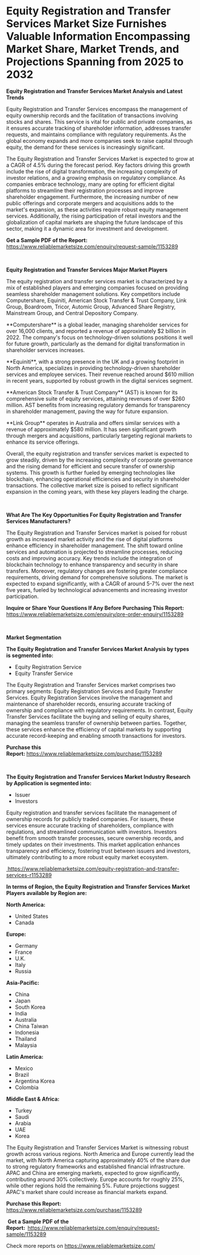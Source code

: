 <p><h1>Equity Registration and Transfer Services Market Size Furnishes Valuable Information Encompassing Market Share, Market Trends, and Projections Spanning from 2025 to 2032</h1></p><p><strong>Equity Registration and Transfer Services Market Analysis and Latest Trends</strong></p>
<p><p>Equity Registration and Transfer Services encompass the management of equity ownership records and the facilitation of transactions involving stocks and shares. This service is vital for public and private companies, as it ensures accurate tracking of shareholder information, addresses transfer requests, and maintains compliance with regulatory requirements. As the global economy expands and more companies seek to raise capital through equity, the demand for these services is increasingly significant.</p><p>The Equity Registration and Transfer Services Market is expected to grow at a CAGR of 4.5% during the forecast period. Key factors driving this growth include the rise of digital transformation, the increasing complexity of investor relations, and a growing emphasis on regulatory compliance. As companies embrace technology, many are opting for efficient digital platforms to streamline their registration processes and improve shareholder engagement. Furthermore, the increasing number of new public offerings and corporate mergers and acquisitions adds to the market's expansion, as these activities require robust equity management services. Additionally, the rising participation of retail investors and the globalization of capital markets are shaping the future landscape of this sector, making it a dynamic area for investment and development.</p></p>
<p><strong>Get a Sample PDF of the Report:&nbsp;</strong> <a href="https://www.reliablemarketsize.com/enquiry/request-sample/1153289?utm_campaign=2442&utm_medium=2&utm_source=Github&utm_content=ia&utm_term=11032025&utm_id=equity-registration-and-transfer-services">https://www.reliablemarketsize.com/enquiry/request-sample/1153289</a></p>
<p>&nbsp;</p>
<p><strong>Equity Registration and Transfer Services Major Market Players</strong></p>
<p><p>The equity registration and transfer services market is characterized by a mix of established players and emerging companies focused on providing seamless shareholder management solutions. Key competitors include Computershare, Equiniti, American Stock Transfer & Trust Company, Link Group, Boardroom, Tricor, Automic Group, Advanced Share Registry, Mainstream Group, and Central Depository Company.</p><p>**Computershare** is a global leader, managing shareholder services for over 16,000 clients, and reported a revenue of approximately $2 billion in 2022. The company's focus on technology-driven solutions positions it well for future growth, particularly as the demand for digital transformation in shareholder services increases.</p><p>**Equiniti**, with a strong presence in the UK and a growing footprint in North America, specializes in providing technology-driven shareholder services and employee services. Their revenue reached around $610 million in recent years, supported by robust growth in the digital services segment.</p><p>**American Stock Transfer & Trust Company** (AST) is known for its comprehensive suite of equity services, attaining revenues of over $260 million. AST benefits from increasing regulatory demands for transparency in shareholder management, paving the way for future expansion.</p><p>**Link Group** operates in Australia and offers similar services with a revenue of approximately $580 million. It has seen significant growth through mergers and acquisitions, particularly targeting regional markets to enhance its service offerings.</p><p>Overall, the equity registration and transfer services market is expected to grow steadily, driven by the increasing complexity of corporate governance and the rising demand for efficient and secure transfer of ownership systems. This growth is further fueled by emerging technologies like blockchain, enhancing operational efficiencies and security in shareholder transactions. The collective market size is poised to reflect significant expansion in the coming years, with these key players leading the charge.</p></p>
<p>&nbsp;</p>
<p><strong>What Are The Key Opportunities For Equity Registration and Transfer Services Manufacturers?</strong></p>
<p><p>The Equity Registration and Transfer Services market is poised for robust growth as increased market activity and the rise of digital platforms enhance efficiency in shareholder management. The shift toward online services and automation is projected to streamline processes, reducing costs and improving accuracy. Key trends include the integration of blockchain technology to enhance transparency and security in share transfers. Moreover, regulatory changes are fostering greater compliance requirements, driving demand for comprehensive solutions. The market is expected to expand significantly, with a CAGR of around 5-7% over the next five years, fueled by technological advancements and increasing investor participation.</p></p>
<p><strong>Inquire or Share Your Questions If Any Before Purchasing This Report:</strong> <a href="https://www.reliablemarketsize.com/enquiry/pre-order-enquiry/1153289?utm_campaign=2442&utm_medium=2&utm_source=Github&utm_content=ia&utm_term=11032025&utm_id=equity-registration-and-transfer-services">https://www.reliablemarketsize.com/enquiry/pre-order-enquiry/1153289</a></p>
<p>&nbsp;</p>
<p><strong>Market Segmentation</strong></p>
<p><strong>The Equity Registration and Transfer Services Market Analysis by types is segmented into:</strong></p>
<p><ul><li>Equity Registration Service</li><li>Equity Transfer Service</li></ul></p>
<p><p>The Equity Registration and Transfer Services market comprises two primary segments: Equity Registration Services and Equity Transfer Services. Equity Registration Services involve the management and maintenance of shareholder records, ensuring accurate tracking of ownership and compliance with regulatory requirements. In contrast, Equity Transfer Services facilitate the buying and selling of equity shares, managing the seamless transfer of ownership between parties. Together, these services enhance the efficiency of capital markets by supporting accurate record-keeping and enabling smooth transactions for investors.</p></p>
<p><strong>Purchase this Report:&nbsp;</strong><a href="https://www.reliablemarketsize.com/purchase/1153289?utm_campaign=2442&utm_medium=2&utm_source=Github&utm_content=ia&utm_term=11032025&utm_id=equity-registration-and-transfer-services">https://www.reliablemarketsize.com/purchase/1153289</a></p>
<p>&nbsp;</p>
<p><strong>The Equity Registration and Transfer Services Market Industry Research by Application is segmented into:</strong></p>
<p><ul><li>Issuer</li><li>Investors</li></ul></p>
<p><p>Equity registration and transfer services facilitate the management of ownership records for publicly traded companies. For issuers, these services ensure accurate tracking of shareholders, compliance with regulations, and streamlined communication with investors. Investors benefit from smooth transfer processes, secure ownership records, and timely updates on their investments. This market application enhances transparency and efficiency, fostering trust between issuers and investors, ultimately contributing to a more robust equity market ecosystem.</p></p>
<p><a href="https://www.reliablemarketsize.com/equity-registration-and-transfer-services-r1153289?utm_campaign=2442&utm_medium=2&utm_source=Github&utm_content=ia&utm_term=11032025&utm_id=equity-registration-and-transfer-services">&nbsp;https://www.reliablemarketsize.com/equity-registration-and-transfer-services-r1153289</a></p>
<p><strong>In terms of Region, the Equity Registration and Transfer Services Market Players available by Region are:</strong></p>
<p>
    <p> <strong> North America: </strong>
        <ul>
            <li>United States</li>
            <li>Canada</li>
        </ul>
        </p> 
    <p> <strong> Europe: </strong>
        <ul>
            <li>Germany</li>
            <li>France</li>
            <li>U.K.</li>
            <li>Italy</li>
            <li>Russia</li>
        </ul>
        </p> 
    <p> <strong> Asia-Pacific: </strong>
        <ul>
            <li>China</li>
            <li>Japan</li>
            <li>South Korea</li>
            <li>India</li>
            <li>Australia</li>
            <li>China Taiwan</li>
            <li>Indonesia</li>
            <li>Thailand</li>
            <li>Malaysia</li>
        </ul>
        </p> 
    <p> <strong> Latin America: </strong>
        <ul>
            <li>Mexico</li>
            <li>Brazil</li>
            <li>Argentina Korea</li>
            <li>Colombia</li>
        </ul>
        </p> 
    <p> <strong> Middle East & Africa: </strong>
        <ul>
            <li>Turkey</li>
            <li>Saudi</li>
            <li>Arabia</li>
            <li>UAE</li>
            <li>Korea</li>
        </ul>
    </p>
    </p>
<p><p>The Equity Registration and Transfer Services Market is witnessing robust growth across various regions. North America and Europe currently lead the market, with North America capturing approximately 40% of the share due to strong regulatory frameworks and established financial infrastructure. APAC and China are emerging markets, expected to grow significantly, contributing around 30% collectively. Europe accounts for roughly 25%, while other regions hold the remaining 5%. Future projections suggest APAC's market share could increase as financial markets expand.</p></p>
<p><strong>Purchase this Report: </strong><a href="https://www.reliablemarketsize.com/purchase/1153289?utm_campaign=2442&utm_medium=2&utm_source=Github&utm_content=ia&utm_term=11032025&utm_id=equity-registration-and-transfer-services">https://www.reliablemarketsize.com/purchase/1153289</a></p>
<p>&nbsp;<strong>Get a Sample PDF of the Report:&nbsp;&nbsp;</strong><a href="https://www.reliablemarketsize.com/enquiry/request-sample/1153289?utm_campaign=2442&utm_medium=2&utm_source=Github&utm_content=ia&utm_term=11032025&utm_id=equity-registration-and-transfer-services">https://www.reliablemarketsize.com/enquiry/request-sample/1153289</a></p>
<p><strong></strong></p>
<p>Check more reports on <a href="https://www.reliablemarketsize.com/?utm_campaign=2442&utm_medium=2&utm_source=Github&utm_content=ia&utm_term=11032025&utm_id=equity-registration-and-transfer-services">https://www.reliablemarketsize.com/</a></p>